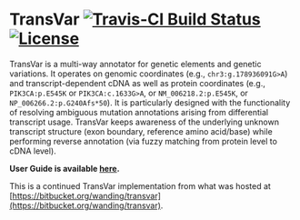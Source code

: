 
# TransVar [![Travis-CI Build Status](https://travis-ci.org/zwdzwd/transvar.svg?branch=master)](https://travis-ci.org/zwdzwd/biscuit) [![License](http://img.shields.io/:license-mit-blue.svg)](http://doge.mit-license.org)

TransVar is a multi-way annotator for genetic elements and genetic variations. It operates on genomic coordinates (e.g., `chr3:g.178936091G>A`) and transcript-dependent cDNA as well as protein coordinates (e.g., `PIK3CA:p.E545K` or `PIK3CA:c.1633G>A`, or `NM_006218.2:p.E545K`, or `NP_006266.2:p.G240Afs*50`). It is particularly designed with the functionality of resolving ambiguous mutation annotations arising from differential transcript usage. TransVar keeps awareness of the underlying unknown transcript structure (exon boundary, reference amino acid/base) while performing reverse annotation (via fuzzy matching from protein level to cDNA level).

**User Guide is available [here](https://github.com/zwdzwd/transvar/wiki/Home).**

This is a continued TransVar implementation from what was hosted at [https://bitbucket.org/wanding/transvar](https://bitbucket.org/wanding/transvar).
